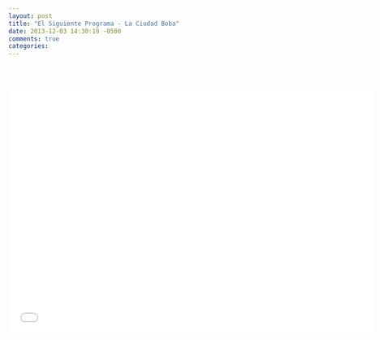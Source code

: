 ```yaml
---
layout: post
title: "El Siguiente Programa - La Ciudad Boba"
date: 2013-12-03 14:30:19 -0500
comments: true
categories: 
---
```

<div align="center">

<br></br>
<iframe width="720" height="480" src="//www.youtube.com/embed/_RKJYnJMJMs" frameborder="0" allowfullscreen></iframe>
</div>
